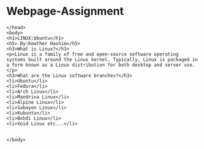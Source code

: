 # Webpage-Assignment

   <!DOCTYPE html>
<html>
    <head>
        <meta charset="utf-8">
        
       
    </head>
    <body>  
    <h1>LINUX:Ubuntu</h1>
    <h5> By:Kewther Hashim</h5>
    <h3>What is Linux?</h3>
    <p>Linux is a family of free and open-source software operating systems built around the Linux kernel. Typically, Linux is packaged in a form known as a Linux distribution for both desktop and server use.</p>
    <h3>What are the Linux software branches?</h3>
    <li>Ubuntu</li>
    <li>Fedora</li>
    <li>Arch Linux</li>
    <li>Mandriva Linux</li>
    <li>Alpine Linux</li>
    <li>Sabayon Linux</li>
    <li>Kubuntu</li>
    <li>Bohdi Linux</li>
    <li>Void Linux etc...</li>
    

    </body>
</html>
